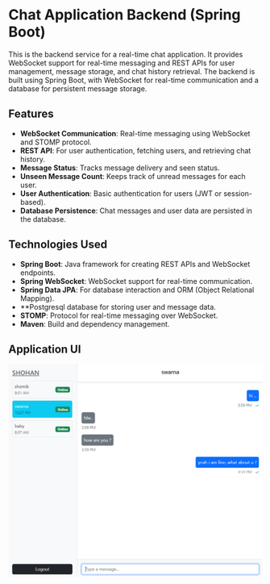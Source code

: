 # Chat Application Backend (Spring Boot)

This is the backend service for a real-time chat application. It provides WebSocket support for real-time messaging and REST APIs for user management, message storage, and chat history retrieval. The backend is built using Spring Boot, with WebSocket for real-time communication and a database for persistent message storage.

## Features

- **WebSocket Communication**: Real-time messaging using WebSocket and STOMP protocol.
- **REST API**: For user authentication, fetching users, and retrieving chat history.
- **Message Status**: Tracks message delivery and seen status.
- **Unseen Message Count**: Keeps track of unread messages for each user.
- **User Authentication**: Basic authentication for users (JWT or session-based).
- **Database Persistence**: Chat messages and user data are persisted in the database.

## Technologies Used

- **Spring Boot**: Java framework for creating REST APIs and WebSocket endpoints.
- **Spring WebSocket**: WebSocket support for real-time communication.
- **Spring Data JPA**: For database interaction and ORM (Object Relational Mapping).
- **Postgresql database for storing user and message data.
- **STOMP**: Protocol for real-time messaging over WebSocket.
- **Maven**: Build and dependency management.

## Application UI
![Chat Application Screenshot](./chat-frontend/screenshots/chat-interface.png)